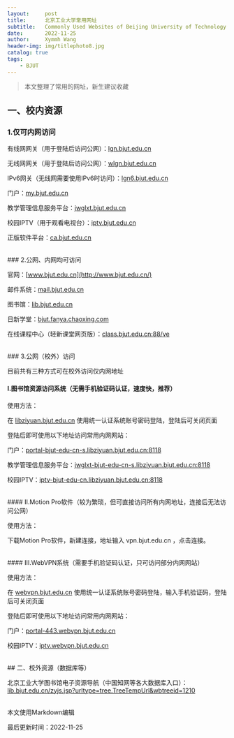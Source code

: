 ```yaml
---
layout:     post
title:      北京工业大学常用网址
subtitle:   Commonly Used Websites of Beijing University of Technology
date:       2022-11-25
author:     Xymmh Wang
header-img: img/titlephoto8.jpg
catalog: true
tags:
    - BJUT
---
```


>本文整理了常用的网址，新生建议收藏


## 一、校内资源

### 1.仅可内网访问

有线网网关（用于登陆后访问公网）：[lgn.bjut.edu.cn](http://lgn.bjut.edu.cn/)

无线网网关（用于登陆后访问公网）：[wlgn.bjut.edu.cn](http://wlgn.bjut.edu.cn/)

IPv6网关（无线网需要使用IPv6时访问）：[lgn6.bjut.edu.cn](http://lgn6.bjut.edu.cn/)

门户：[my.bjut.edu.cn](http://my.bjut.edu.cn/)

教学管理信息服务平台：[jwglxt.bjut.edu.cn](http://jwglxt.bjut.edu.cn/)

校园IPTV（用于观看电视台）：[iptv.bjut.edu.cn](http://iptv.bjut.edu.cn/)

正版软件平台：[ca.bjut.edu.cn](http://ca.bjut.edu.cn/)

<br>
### 2.公网、内网均可访问

官网：[www.bjut.edu.cn](http://www.bjut.edu.cn/)

邮件系统：[mail.bjut.edu.cn](http://mail.bjut.edu.cn/)

图书馆：[lib.bjut.edu.cn](http://lib.bjut.edu.cn/)

日新学堂：[bjut.fanya.chaoxing.com](https://bjut.fanya.chaoxing.com/)

在线课程中心（轻新课堂网页版）：[class.bjut.edu.cn:88/ve](http://class.bjut.edu.cn:88/ve/)

<br>
### 3.公网（校外）访问

目前共有三种方式可在校外访问仅内网地址


#### I.图书馆资源访问系统（无需手机验证码认证，速度快，推荐）

使用方法：

在 [libziyuan.bjut.edu.cn](https://libziyuan.bjut.edu.cn/) 使用统一认证系统账号密码登陆，登陆后可关闭页面

登陆后即可使用以下地址访问常用内网网站：

门户：[portal-bjut-edu-cn-s.libziyuan.bjut.edu.cn:8118](http://portal-bjut-edu-cn-s.libziyuan.bjut.edu.cn:8118/)

教学管理信息服务平台：[jwglxt-bjut-edu-cn-s.libziyuan.bjut.edu.cn:8118](http://jwglxt-bjut-edu-cn-s.libziyuan.bjut.edu.cn:8118/)

校园IPTV：[iptv-bjut-edu-cn.libziyuan.bjut.edu.cn:8118](http://iptv-bjut-edu-cn.libziyuan.bjut.edu.cn:8118/)

<br>
#### II.Motion Pro软件（较为繁琐，但可直接访问所有内网地址，连接后无法访问公网）

使用方法：

下载Motion Pro软件，新建连接，地址输入 vpn.bjut.edu.cn ，点击连接。

<br>
#### III.WebVPN系统（需要手机验证码认证，只可访问部分内网网站）

使用方法：

在 [webvpn.bjut.edu.cn](http://webvpn.bjut.edu.cn/) 使用统一认证系统账号密码登陆，输入手机验证码，登陆后可关闭页面

登陆后即可使用以下地址访问常用内网网站：

门户：[portal-443.webvpn.bjut.edu.cn](http://portal-443.webvpn.bjut.edu.cn/)

校园IPTV：[iptv.webvpn.bjut.edu.cn](http://iptv.webvpn.bjut.edu.cn/)

<br>
## 二、校外资源（数据库等）

北京工业大学图书馆电子资源导航（中国知网等各大数据库入口）：
[lib.bjut.edu.cn/zyjs.jsp?urltype=tree.TreeTempUrl&wbtreeid=1210](https://lib.bjut.edu.cn/zyjs.jsp?urltype=tree.TreeTempUrl&wbtreeid=1210)


<br>
本文使用Markdown编辑

最后更新时间：2022-11-25
